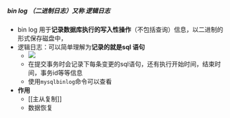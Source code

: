 ##### bin log （二进制日志）又称 逻辑日志
- bin log 用于**记录数据库执行的写入性操作**（不包括查询）信息，以二进制的形式保存磁盘中，
- 逻辑日志：可以简单理解为**记录的就是sql 语句**
	- ![](attachments/Pasted%20image%2020230101214546.png)
	- 在提交事务时会记录下每条变更的sql语句，还有执行开始时间，结束时间，事务id等等信息
	- 使用`mysqlbinlog`命令可以查看
- **作用**
	- [[主从复制]]
	- 数据恢复